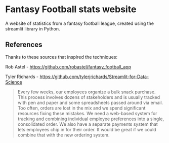 # Fantasy Football stats website

A website of statistics from a fantasy football league, created using the streamlit library in Python.

## References

Thanks to these sources that inspired the techniques:

Rob Astel - https://github.com/robastel/fantasy_football_app

Tyler Richards - https://github.com/tylerjrichards/Streamlit-for-Data-Science


> Every few weeks, our employees organize a bulk snack purchase. This process involves dozens of stakeholders and is usually tracked with pen and paper and some spreadsheets passed around via email. Too often, orders are lost in the mix and we spend significant resources fixing these mistakes. We need a web-based system for tracking and combining individual employee preferences into a single, consolidated order. We also have a separate payments system that lets employees chip in for their order. It would be great if we could combine that with the new ordering system.